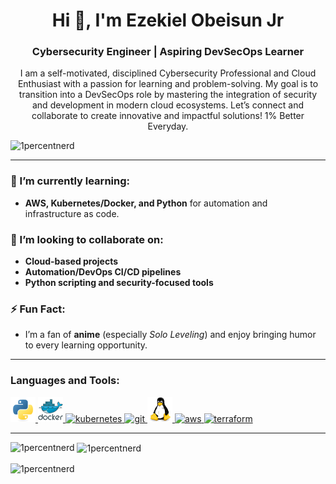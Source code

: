 <h1 align="center">Hi 👋, I'm Ezekiel Obeisun Jr</h1>
<h3 align="center">Cybersecurity Engineer | Aspiring DevSecOps Learner</h3>

<p align="center">
  I am a self-motivated, disciplined Cybersecurity Professional and Cloud Enthusiast with a passion for learning and problem-solving. 
  My goal is to transition into a DevSecOps role by mastering the integration of security and development in modern cloud ecosystems. 
  Let’s connect and collaborate to create innovative and impactful solutions! 1% Better Everyday. 
</p>

<p align="left"> 
  <img src="https://komarev.com/ghpvc/?username=1percentnerd&label=Profile%20views&color=0e75b6&style=flat" alt="1percentnerd" /> 
</p>

---

### 🌱 I’m currently learning:
- **AWS, Kubernetes/Docker, and Python** for automation and infrastructure as code.  

### 👯 I’m looking to collaborate on:
- **Cloud-based projects**  
- **Automation/DevOps CI/CD pipelines**  
- **Python scripting and security-focused tools**  

### ⚡ Fun Fact:
- I’m a fan of **anime** (especially *Solo Leveling*) and enjoy bringing humor to every learning opportunity.

---

<h3 align="left">Languages and Tools:</h3>
<p align="left">
  <a href="https://www.python.org" target="_blank" rel="noreferrer">
    <img src="https://raw.githubusercontent.com/devicons/devicon/master/icons/python/python-original.svg" alt="python" width="40" height="40"/>
  </a> 
  <a href="https://www.docker.com/" target="_blank" rel="noreferrer">
    <img src="https://raw.githubusercontent.com/devicons/devicon/master/icons/docker/docker-original-wordmark.svg" alt="docker" width="40" height="40"/>
  </a> 
  <a href="https://kubernetes.io" target="_blank" rel="noreferrer">
    <img src="https://www.vectorlogo.zone/logos/kubernetes/kubernetes-icon.svg" alt="kubernetes" width="40" height="40"/>
  </a> 
  <a href="https://git-scm.com/" target="_blank" rel="noreferrer">
    <img src="https://www.vectorlogo.zone/logos/git-scm/git-scm-icon.svg" alt="git" width="40" height="40"/>
  </a>
  <a href="https://www.linux.org/" target="_blank" rel="noreferrer">
    <img src="https://raw.githubusercontent.com/devicons/devicon/master/icons/linux/linux-original.svg" alt="linux" width="40" height="40"/>
  </a>
  <a href="https://aws.amazon.com/" target="_blank" rel="noreferrer">
    <img src="https://www.vectorlogo.zone/logos/amazon_aws/amazon_aws-icon.svg" alt="aws" width="40" height="40"/>
  </a>
  <a href="https://www.terraform.io/" target="_blank" rel="noreferrer">
    <img src="https://www.vectorlogo.zone/logos/terraformio/terraformio-icon.svg" alt="terraform" width="40" height="40"/>
  </a>
</p>

---

<p><img align="left" src="https://github-readme-stats.vercel.app/api/top-langs?username=1percentnerd&show_icons=true&locale=en&layout=compact" alt="1percentnerd" /></p>

<p>&nbsp;<img align="center" src="https://github-readme-stats.vercel.app/api?username=1percentnerd&show_icons=true&locale=en" alt="1percentnerd" /></p>

<p><img align="center" src="https://github-readme-streak-stats.herokuapp.com/?user=1percentnerd&" alt="1percentnerd" /></p>
